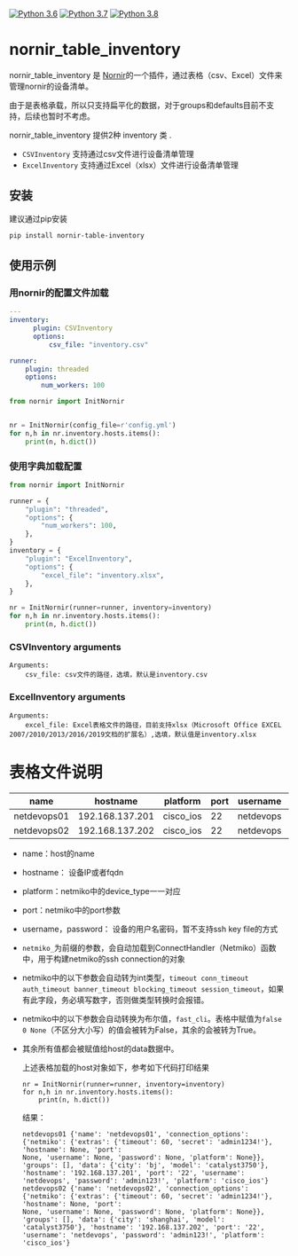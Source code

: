 [![Python 3.6](https://img.shields.io/badge/python-3.6-blue.svg)](https://www.python.org/downloads/release/python-360/)
[![Python 3.7](https://img.shields.io/badge/python-3.7-blue.svg)](https://www.python.org/downloads/release/python-370/)
[![Python 3.8](https://img.shields.io/badge/python-3.8-blue.svg)](https://www.python.org/downloads/release/python-380/)


# nornir_table_inventory

nornir_table_inventory 是 [Nornir](https://github.com/nornir-automation/nornir)的一个插件，通过表格（csv、Excel）文件来管理nornir的设备清单。

由于是表格承载，所以只支持扁平化的数据，对于groups和defaults目前不支持，后续也暂时不考虑。

nornir_table_inventory 提供2种 inventory 类 .
- `CSVInventory` 支持通过csv文件进行设备清单管理
- `ExcelInventory` 支持通过Excel（xlsx）文件进行设备清单管理

## 安装

建议通过pip安装

```bash
pip install nornir-table-inventory
```

## 使用示例

### 用nornir的配置文件加载

```yaml
---
inventory:
      plugin: CSVInventory
      options:
          csv_file: "inventory.csv"

runner:
    plugin: threaded
    options:
        num_workers: 100
```
```python
from nornir import InitNornir


nr = InitNornir(config_file=r'config.yml')
for n,h in nr.inventory.hosts.items():
    print(n, h.dict())
```


### 使用字典加载配置

```python
from nornir import InitNornir

runner = {
    "plugin": "threaded",
    "options": {
        "num_workers": 100,
    },
}
inventory = {
    "plugin": "ExcelInventory",
    "options": {
        "excel_file": "inventory.xlsx",
    },
}

nr = InitNornir(runner=runner, inventory=inventory)
for n,h in nr.inventory.hosts.items():
    print(n, h.dict())
```



### CSVInventory arguments

```
Arguments:
    csv_file: csv文件的路径，选填，默认是inventory.csv
```

### ExcelInventory arguments

```
Arguments:
    excel_file: Excel表格文件的路径，目前支持xlsx（Microsoft Office EXCEL 2007/2010/2013/2016/2019文档的扩展名）,选填，默认值是inventory.xlsx
```

# 表格文件说明

|name|hostname|platform|port|username|password|city|model|netmiko_timeout|netmiko_secret|
| ---- | ---- | ---- | ---- | ---- | ---- | ---- | ---- | ---- | ---- |
|netdevops01|192.168.137.201|cisco_ios|22|netdevops|admin123!|bj|catalyst3750|60|admin1234!|
|netdevops02|192.168.137.202|cisco_ios|22|netdevops|admin123!|shanghai|catalyst3750|60|admin1234!|

- name：host的name

- hostname： 设备IP或者fqdn

- platform：netmiko中的device_type一一对应

- port：netmiko中的port参数

- username，password： 设备的用户名密码，暂不支持ssh key file的方式

- `netmiko_`为前缀的参数，会自动加载到ConnectHandler（Netmiko）函数中，用于构建netmiko的ssh connection的对象

- netmiko中的以下参数会自动转为int类型，`timeout conn_timeout auth_timeout banner_timeout blocking_timeout session_timeout`，如果有此字段，务必填写数字，否则做类型转换时会报错。

- netmiko中的以下参数会自动转换为布尔值，`fast_cli`。表格中赋值为`false 0 None`（不区分大小写）的值会被转为False，其余的会被转为True。

- 其余所有值都会被赋值给host的data数据中。

  上述表格加载的host对象如下，参考如下代码打印结果

  ```
  nr = InitNornir(runner=runner, inventory=inventory)
  for n,h in nr.inventory.hosts.items():
      print(n, h.dict())
  ```

  结果：

  ```shell
  netdevops01 {'name': 'netdevops01', 'connection_options': {'netmiko': {'extras': {'timeout': 60, 'secret': 'admin1234!'}, 'hostname': None, 'port': 
  None, 'username': None, 'password': None, 'platform': None}}, 'groups': [], 'data': {'city': 'bj', 'model': 'catalyst3750'}, 'hostname': '192.168.137.201', 'port': '22', 'username': 'netdevops', 'password': 'admin123!', 'platform': 'cisco_ios'}
  netdevops02 {'name': 'netdevops02', 'connection_options': {'netmiko': {'extras': {'timeout': 60, 'secret': 'admin1234!'}, 'hostname': None, 'port': 
  None, 'username': None, 'password': None, 'platform': None}}, 'groups': [], 'data': {'city': 'shanghai', 'model': 'catalyst3750'}, 'hostname': '192.168.137.202', 'port': '22', 'username': 'netdevops', 'password': 'admin123!', 'platform': 'cisco_ios'}
  ```

  